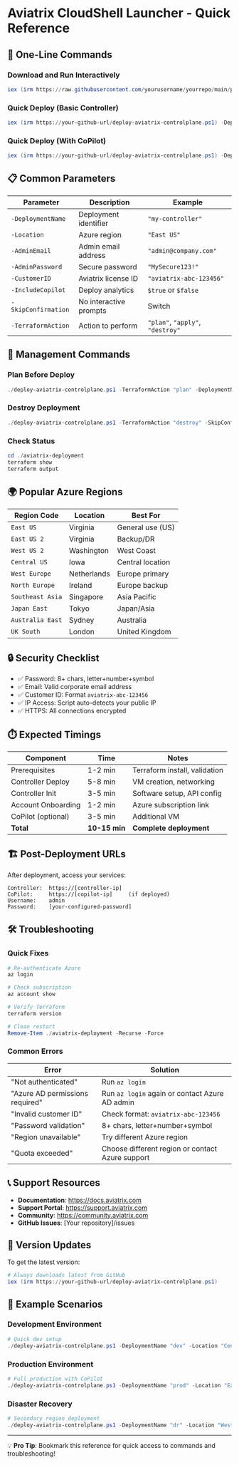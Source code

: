 # Aviatrix CloudShell Launcher - Quick Reference

## 🚀 One-Line Commands

### Download and Run Interactively
```powershell
iex (irm https://raw.githubusercontent.com/yourusername/yourrepo/main/ps-cloudshell-launcher/deploy-aviatrix-controlplane.ps1)
```

### Quick Deploy (Basic Controller)
```powershell
iex (irm https://your-github-url/deploy-aviatrix-controlplane.ps1) -DeploymentName "quick-ctrl" -Location "East US" -AdminEmail "admin@company.com" -AdminPassword "Secure123!" -CustomerID "aviatrix-abc-123456"
```

### Quick Deploy (With CoPilot)
```powershell
iex (irm https://your-github-url/deploy-aviatrix-controlplane.ps1) -DeploymentName "full-ctrl" -IncludeCopilot $true
```

## 📋 Common Parameters

| Parameter | Description | Example |
|-----------|-------------|---------|
| `-DeploymentName` | Deployment identifier | `"my-controller"` |
| `-Location` | Azure region | `"East US"` |
| `-AdminEmail` | Admin email address | `"admin@company.com"` |
| `-AdminPassword` | Secure password | `"MySecure123!"` |
| `-CustomerID` | Aviatrix license ID | `"aviatrix-abc-123456"` |
| `-IncludeCopilot` | Deploy analytics | `$true` or `$false` |
| `-SkipConfirmation` | No interactive prompts | Switch |
| `-TerraformAction` | Action to perform | `"plan"`, `"apply"`, `"destroy"` |

## 🔧 Management Commands

### Plan Before Deploy
```powershell
./deploy-aviatrix-controlplane.ps1 -TerraformAction "plan" -DeploymentName "my-ctrl"
```

### Destroy Deployment
```powershell
./deploy-aviatrix-controlplane.ps1 -TerraformAction "destroy" -SkipConfirmation
```

### Check Status
```powershell
cd ./aviatrix-deployment
terraform show
terraform output
```

## 🌍 Popular Azure Regions

| Region Code | Location | Best For |
|-------------|----------|----------|
| `East US` | Virginia | General use (US) |
| `East US 2` | Virginia | Backup/DR |
| `West US 2` | Washington | West Coast |
| `Central US` | Iowa | Central location |
| `West Europe` | Netherlands | Europe primary |
| `North Europe` | Ireland | Europe backup |
| `Southeast Asia` | Singapore | Asia Pacific |
| `Japan East` | Tokyo | Japan/Asia |
| `Australia East` | Sydney | Australia |
| `UK South` | London | United Kingdom |

## 🔒 Security Checklist

- ✅ Password: 8+ chars, letter+number+symbol
- ✅ Email: Valid corporate email address
- ✅ Customer ID: Format `aviatrix-abc-123456`
- ✅ IP Access: Script auto-detects your public IP
- ✅ HTTPS: All connections encrypted

## ⏱️ Expected Timings

| Component | Time | Notes |
|-----------|------|-------|
| Prerequisites | 1-2 min | Terraform install, validation |
| Controller Deploy | 5-8 min | VM creation, networking |
| Controller Init | 3-5 min | Software setup, API config |
| Account Onboarding | 1-2 min | Azure subscription link |
| CoPilot (optional) | 3-5 min | Additional VM |
| **Total** | **10-15 min** | **Complete deployment** |

## 🏗️ Post-Deployment URLs

After deployment, access your services:

```
Controller:  https://[controller-ip]
CoPilot:     https://[copilot-ip]     (if deployed)
Username:    admin
Password:    [your-configured-password]
```

## 🛠️ Troubleshooting

### Quick Fixes
```powershell
# Re-authenticate Azure
az login

# Check subscription
az account show

# Verify Terraform
terraform version

# Clean restart
Remove-Item ./aviatrix-deployment -Recurse -Force
```

### Common Errors
| Error | Solution |
|-------|----------|
| "Not authenticated" | Run `az login` |
| "Azure AD permissions required" | Run `az login` again or contact Azure AD admin |
| "Invalid customer ID" | Check format: `aviatrix-abc-123456` |
| "Password validation" | 8+ chars, letter+number+symbol |
| "Region unavailable" | Try different Azure region |
| "Quota exceeded" | Choose different region or contact Azure support |

## 📞 Support Resources

- **Documentation**: https://docs.aviatrix.com
- **Support Portal**: https://support.aviatrix.com  
- **Community**: https://community.aviatrix.com
- **GitHub Issues**: [Your repository]/issues

## 🔄 Version Updates

To get the latest version:
```powershell
# Always downloads latest from GitHub
iex (irm https://your-github-url/deploy-aviatrix-controlplane.ps1)
```

## 📝 Example Scenarios

### Development Environment
```powershell
# Quick dev setup
./deploy-aviatrix-controlplane.ps1 -DeploymentName "dev" -Location "Central US"
```

### Production Environment  
```powershell
# Full production with CoPilot
./deploy-aviatrix-controlplane.ps1 -DeploymentName "prod" -Location "East US 2" -IncludeCopilot $true
```

### Disaster Recovery
```powershell
# Secondary region deployment
./deploy-aviatrix-controlplane.ps1 -DeploymentName "dr" -Location "West US 3"
```

---

💡 **Pro Tip**: Bookmark this reference for quick access to commands and troubleshooting!
